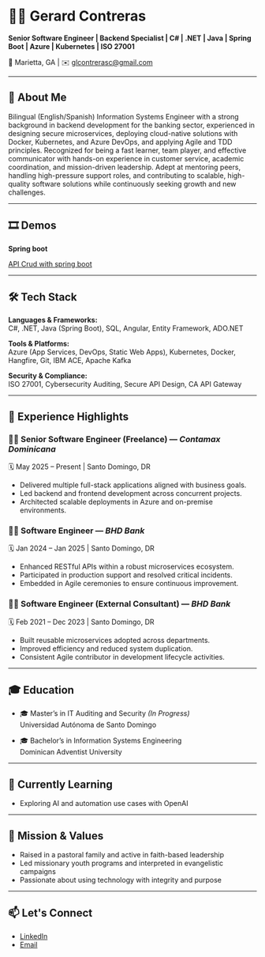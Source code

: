# 🧑‍💻 Gerard Contreras

**Senior Software Engineer | Backend Specialist | C# | .NET | Java | Spring Boot | Azure | Kubernetes | ISO 27001**

📍 Marietta, GA | ✉️ glcontrerasc@gmail.com

---

## 👋 About Me

Bilingual (English/Spanish) Information Systems Engineer with a strong background in backend development for the banking sector, experienced in designing secure microservices, deploying cloud-native solutions with Docker, Kubernetes, and Azure DevOps, and applying Agile and TDD principles. Recognized for being a fast learner, team player, and effective communicator with hands-on experience in customer service, academic coordination, and mission-driven leadership. Adept at mentoring peers, handling high-pressure support roles, and contributing to scalable, high-quality software solutions while continuously seeking growth and new challenges.

---

## 🎞️ Demos

**Spring boot**

 [API Crud with spring boot](https://github.com/contge/gerard-demo-api-v1)


---

## 🛠️ Tech Stack

**Languages & Frameworks:**  
C#, .NET, Java (Spring Boot), SQL, Angular, Entity Framework, ADO.NET

**Tools & Platforms:**  
Azure (App Services, DevOps, Static Web Apps), Kubernetes, Docker, Hangfire, Git, IBM ACE, Apache Kafka

**Security & Compliance:**  
ISO 27001, Cybersecurity Auditing, Secure API Design, CA API Gateway

---

## 💼 Experience Highlights

### 👨‍💻 Senior Software Engineer (Freelance) — *Contamax Dominicana*  
🗓️ May 2025 – Present | Santo Domingo, DR  
- Delivered multiple full-stack applications aligned with business goals.  
- Led backend and frontend development across concurrent projects.  
- Architected scalable deployments in Azure and on-premise environments.

### 👨‍💻 Software Engineer — *BHD Bank*  
🗓️ Jan 2024 – Jan 2025 | Santo Domingo, DR  
- Enhanced RESTful APIs within a robust microservices ecosystem.  
- Participated in production support and resolved critical incidents.  
- Embedded in Agile ceremonies to ensure continuous improvement.

### 👨‍💻 Software Engineer (External Consultant) — *BHD Bank*  
🗓️ Feb 2021 – Dec 2023 | Santo Domingo, DR  
- Built reusable microservices adopted across departments.  
- Improved efficiency and reduced system duplication.  
- Consistent Agile contributor in development lifecycle activities.

---

## 🎓 Education

- 🎓 Master’s in IT Auditing and Security *(In Progress)*  
  Universidad Autónoma de Santo Domingo

- 🎓 Bachelor’s in Information Systems Engineering  
  Dominican Adventist University

---

## 🌱 Currently Learning

- Exploring AI and automation use cases with OpenAI

---

## 🙌 Mission & Values

- Raised in a pastoral family and active in faith-based leadership  
- Led missionary youth programs and interpreted in evangelistic campaigns  
- Passionate about using technology with integrity and purpose

---

## 📫 Let's Connect

- [LinkedIn](https://www.linkedin.com/in/gerard-contreras-combes/)
- [Email](mailto:glcontrerasc@gmail.com)
